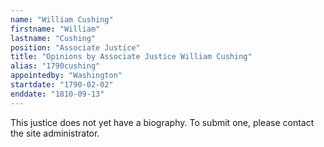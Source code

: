 ```yaml
---
name: "William Cushing"
firstname: "William"
lastname: "Cushing"
position: "Associate Justice"
title: "Opinions by Associate Justice William Cushing"
alias: "1790cushing"
appointedby: "Washington"
startdate: "1790-02-02"
enddate: "1810-09-13"
---
```

This justice does not yet have a biography. To submit one, please contact the site administrator.
